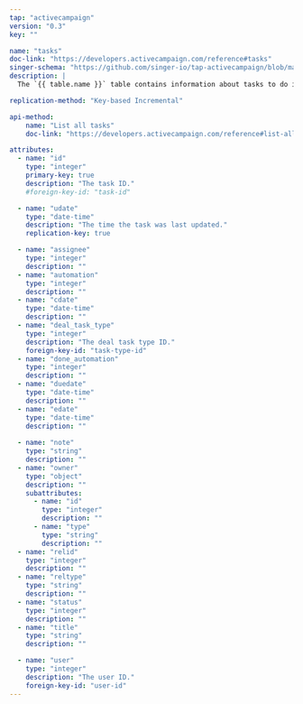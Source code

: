 ```yaml
---
tap: "activecampaign"
version: "0.3"
key: ""

name: "tasks"
doc-link: "https://developers.activecampaign.com/reference#tasks"
singer-schema: "https://github.com/singer-io/tap-activecampaign/blob/master/tap_activecampaign/schemas/tasks.json"
description: |
  The `{{ table.name }}` table contains information about tasks to do in your {{ integration.display_name }} account.

replication-method: "Key-based Incremental"

api-method:
    name: "List all tasks"
    doc-link: "https://developers.activecampaign.com/reference#list-all-tasks"

attributes:
  - name: "id"
    type: "integer"
    primary-key: true
    description: "The task ID."
    #foreign-key-id: "task-id"

  - name: "udate"
    type: "date-time"
    description: "The time the task was last updated."
    replication-key: true

  - name: "assignee"
    type: "integer"
    description: ""
  - name: "automation"
    type: "integer"
    description: ""
  - name: "cdate"
    type: "date-time"
    description: ""
  - name: "deal_task_type"
    type: "integer"
    description: "The deal task type ID."
    foreign-key-id: "task-type-id"
  - name: "done_automation"
    type: "integer"
    description: ""
  - name: "duedate"
    type: "date-time"
    description: ""
  - name: "edate"
    type: "date-time"
    description: ""
  
  - name: "note"
    type: "string"
    description: ""
  - name: "owner"
    type: "object"
    description: ""
    subattributes:
      - name: "id"
        type: "integer"
        description: ""
      - name: "type"
        type: "string"
        description: ""
  - name: "relid"
    type: "integer"
    description: ""
  - name: "reltype"
    type: "string"
    description: ""
  - name: "status"
    type: "integer"
    description: ""
  - name: "title"
    type: "string"
    description: ""

  - name: "user"
    type: "integer"
    description: "The user ID."
    foreign-key-id: "user-id"
---
```

